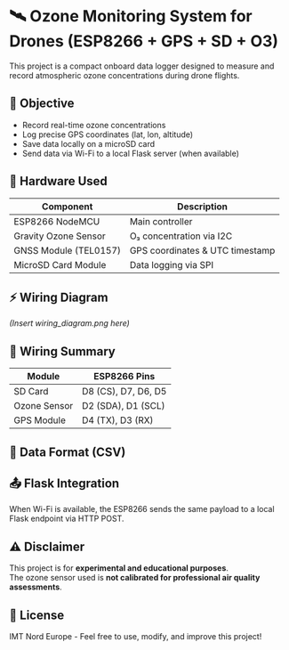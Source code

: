 
# 🛰️ Ozone Monitoring System for Drones (ESP8266 + GPS + SD + O3)

This project is a compact onboard data logger designed to measure and record atmospheric ozone concentrations during drone flights.

## 🎯 Objective

- Record real-time ozone concentrations
- Log precise GPS coordinates (lat, lon, altitude)
- Save data locally on a microSD card
- Send data via Wi-Fi to a local Flask server (when available)

## 🧰 Hardware Used

| Component              | Description                          |
|------------------------|--------------------------------------|
| ESP8266 NodeMCU        | Main controller                      |
| Gravity Ozone Sensor   | O₃ concentration via I2C             |
| GNSS Module (TEL0157)  | GPS coordinates & UTC timestamp      |
| MicroSD Card Module    | Data logging via SPI                 |

## ⚡ Wiring Diagram

*(Insert wiring_diagram.png here)*

## 🔌 Wiring Summary

| Module        | ESP8266 Pins         |
|---------------|----------------------|
| SD Card       | D8 (CS), D7, D6, D5   |
| Ozone Sensor  | D2 (SDA), D1 (SCL)    |
| GPS Module    | D4 (TX), D3 (RX)      |

## 📂 Data Format (CSV)

## 📤 Flask Integration

When Wi-Fi is available, the ESP8266 sends the same payload to a local Flask endpoint via HTTP POST.

## ⚠️ Disclaimer

This project is for **experimental and educational purposes**.  
The ozone sensor used is **not calibrated for professional air quality assessments**.

## 📄 License

IMT Nord Europe - Feel free to use, modify, and improve this project!
